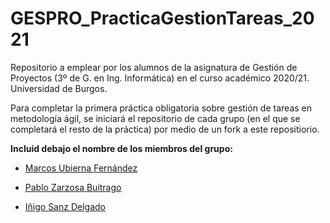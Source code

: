 # GESPRO_PracticaGestionTareas_2021
Repositorio a emplear por los alumnos de la asignatura de Gestión de Proyectos (3º de G. en Ing. Informática) en el curso académico 2020/21. Universidad de Burgos.

Para completar la primera práctica obligatoria sobre gestión de tareas en metodología ágil, se iniciará el repositorio de cada grupo (en el que se completará el resto de la práctica) por medio de un fork a este repositiorio.

**Incluid debajo el nombre de los miembros del grupo:**

- [Marcos Ubierna Fernández](https://github.com/muf1002)

- [Pablo Zarzosa Buitrago](https://github.com/pzb1001)

- [Iñigo Sanz Delgado](https://github.com/isd1002)
